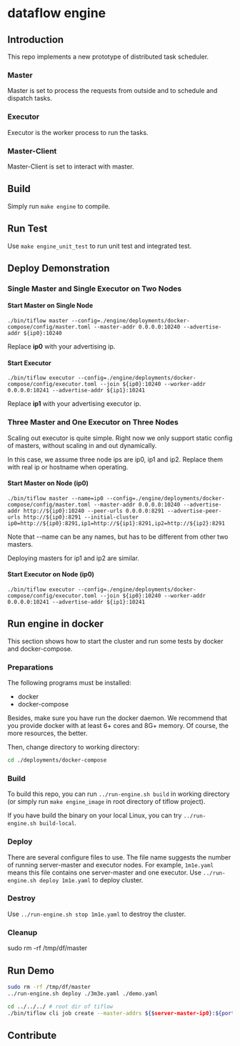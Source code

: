 # dataflow engine

## Introduction

This repo implements a new prototype of distributed task scheduler.

### Master

Master is set to process the requests from outside and to schedule and dispatch tasks.

### Executor

Executor is the worker process to run the tasks.

### Master-Client

Master-Client is set to interact with master.

## Build

Simply run `make engine` to compile.

## Run Test

Use `make engine_unit_test` to run unit test and integrated test.

## Deploy Demonstration

### Single Master and Single Executor on Two Nodes

#### Start Master on Single Node

```[shell]
./bin/tiflow master --config=./engine/deployments/docker-compose/config/master.toml --master-addr 0.0.0.0:10240 --advertise-addr ${ip0}:10240 
```

Replace **ip0** with your advertising ip.

#### Start Executor

```[shell]
./bin/tiflow executor --config=./engine/deployments/docker-compose/config/executor.toml --join ${ip0}:10240 --worker-addr 0.0.0.0:10241 --advertise-addr ${ip1}:10241
```

Replace **ip1** with your advertising executor ip.

### Three Master and One Executor on Three Nodes

Scaling out executor is quite simple. Right now we only support static config of masters, without scaling in and out dynamically.

In this case, we assume three node ips are ip0, ip1 and ip2. Replace them with real ip or hostname when operating.

#### Start Master on Node (ip0)

```[shell]
./bin/tiflow master --name=ip0 --config=./engine/deployments/docker-compose/config/master.toml --master-addr 0.0.0.0:10240 --advertise-addr http://${ip0}:10240 --peer-urls 0.0.0.0:8291 --advertise-peer-urls http://${ip0}:8291 --initial-cluster ip0=http://${ip0}:8291,ip1=http://${ip1}:8291,ip2=http://${ip2}:8291
```

Note that --name can be any names, but has to be different from other two masters.

Deploying masters for ip1 and ip2 are similar.

#### Start Executor on Node (ip0)

```[shell]
./bin/tiflow executor --config=./engine/deployments/docker-compose/config/executor.toml --join ${ip0}:10240 --worker-addr 0.0.0.0:10241 --advertise-addr ${ip1}:10241
```

## Run engine in docker

This section shows how to start the cluster and run some tests by docker and docker-compose.

### Preparations

The following programs must be installed:

* docker
* docker-compose

Besides, make sure you have run the docker daemon. We recommend that you provide docker with at least 6+ cores and 8G+ memory. Of course, the more resources, the better.

Then, change directory to working directory:

```bash
cd ./deployments/docker-compose
```

### Build

To build this repo, you can run `../run-engine.sh build` in working directory (or simply run `make engine_image` in root directory of tiflow project).

If you have build the binary on your local Linux, you can try `../run-engine.sh build-local`.

### Deploy

There are several configure files to use. The file name suggests the number of running server-master and executor nodes. For example, `1m1e.yaml` means this file contains one server-master and one executor. Use `../run-engine.sh deploy 1m1e.yaml` to deploy cluster.

### Destroy

Use `../run-engine.sh stop 1m1e.yaml` to destroy the cluster.

### Cleanup

sudo rm -rf /tmp/df/master

## Run Demo

```bash
sudo rm -rf /tmp/df/master
../run-engine.sh deploy ./3m3e.yaml ./demo.yaml

cd ../../../ # root dir of tiflow
./bin/tiflow cli job create --master-addrs ${$server-master-ip0}:${port0} --job-type CVSDemo --job-config ./engine/deployments/docker-compose/config/demo.json
```

## Contribute
